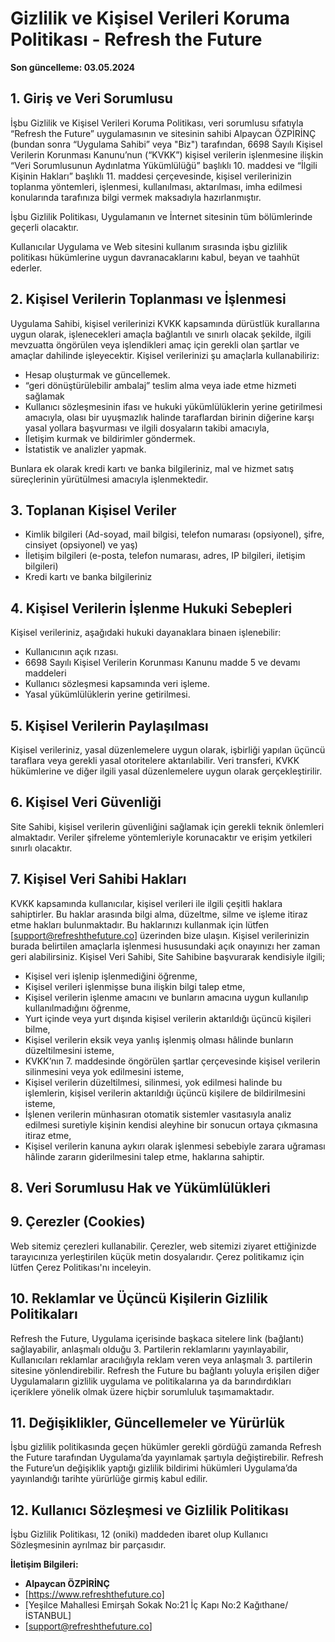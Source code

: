 # Gizlilik ve Kişisel Verileri Koruma Politikası - Refresh the Future

**Son güncelleme: 03.05.2024**

## 1. Giriş ve Veri Sorumlusu
İşbu Gizlilik ve Kişisel Verileri Koruma Politikası, veri sorumlusu sıfatıyla “Refresh the Future” uygulamasının ve sitesinin sahibi Alpaycan ÖZPİRİNÇ (bundan sonra “Uygulama Sahibi” veya "Biz") tarafından, 6698 Sayılı Kişisel Verilerin Korunması Kanunu’nun (“KVKK”) kişisel verilerin işlenmesine ilişkin “Veri Sorumlusunun Aydınlatma Yükümlülüğü” başlıklı 10. maddesi ve “İlgili Kişinin Hakları” başlıklı 11. maddesi çerçevesinde, kişisel verilerinizin toplanma yöntemleri, işlenmesi, kullanılması, aktarılması, imha edilmesi konularında tarafınıza bilgi vermek maksadıyla hazırlanmıştır.

İşbu Gizlilik Politikası, Uygulamanın ve İnternet sitesinin tüm bölümlerinde geçerli olacaktır.

Kullanıcılar Uygulama ve Web sitesini kullanım sırasında işbu gizlilik politikası hükümlerine uygun davranacaklarını kabul, beyan ve taahhüt ederler.

## 2. Kişisel Verilerin Toplanması ve İşlenmesi
Uygulama Sahibi, kişisel verilerinizi KVKK kapsamında dürüstlük kurallarına uygun olarak, işlenecekleri amaçla bağlantılı ve sınırlı olacak şekilde, ilgili mevzuatta öngörülen veya işlendikleri amaç için gerekli olan şartlar ve amaçlar dahilinde işleyecektir. Kişisel verilerinizi şu amaçlarla kullanabiliriz:
- Hesap oluşturmak ve güncellemek.
- “geri dönüştürülebilir ambalaj” teslim alma veya iade etme hizmeti sağlamak
- Kullanıcı sözleşmesinin ifası ve hukuki yükümlülüklerin yerine getirilmesi amacıyla, olası bir uyuşmazlık halinde taraflardan birinin diğerine karşı yasal yollara başvurması ve ilgili dosyaların takibi amacıyla,
- İletişim kurmak ve bildirimler göndermek.
- İstatistik ve analizler yapmak.

Bunlara ek olarak kredi kartı ve banka bilgileriniz, mal ve hizmet satış süreçlerinin yürütülmesi amacıyla işlenmektedir.

## 3. Toplanan Kişisel Veriler
- Kimlik bilgileri (Ad-soyad, mail bilgisi, telefon numarası (opsiyonel), şifre, cinsiyet (opsiyonel) ve yaş)
- İletişim bilgileri (e-posta, telefon numarası, adres, IP bilgileri, iletişim bilgileri)
- Kredi kartı ve banka bilgileriniz

## 4. Kişisel Verilerin İşlenme Hukuki Sebepleri
Kişisel verileriniz, aşağıdaki hukuki dayanaklara binaen işlenebilir:
- Kullanıcının açık rızası.
- 6698 Sayılı Kişisel Verilerin Korunması Kanunu madde 5 ve devamı maddeleri
- Kullanıcı sözleşmesi kapsamında veri işleme.
- Yasal yükümlülüklerin yerine getirilmesi.

## 5. Kişisel Verilerin Paylaşılması
Kişisel verileriniz, yasal düzenlemelere uygun olarak, işbirliği yapılan üçüncü taraflara veya gerekli yasal otoritelere aktarılabilir. Veri transferi, KVKK hükümlerine ve diğer ilgili yasal düzenlemelere uygun olarak gerçekleştirilir.

## 6. Kişisel Veri Güvenliği
Site Sahibi, kişisel verilerin güvenliğini sağlamak için gerekli teknik önlemleri almaktadır. Veriler şifreleme yöntemleriyle korunacaktır ve erişim yetkileri sınırlı olacaktır.

## 7. Kişisel Veri Sahibi Hakları
KVKK kapsamında kullanıcılar, kişisel verileri ile ilgili çeşitli haklara sahiptirler. Bu haklar arasında bilgi alma, düzeltme, silme ve işleme itiraz etme hakları bulunmaktadır. Bu haklarınızı kullanmak için lütfen [support@refreshthefuture.co] üzerinden bize ulaşın. Kişisel verilerinizin burada belirtilen amaçlarla işlenmesi hususundaki açık onayınızı her zaman geri alabilirsiniz. Kişisel Veri Sahibi, Site Sahibine başvurarak kendisiyle ilgili;
- Kişisel veri işlenip işlenmediğini öğrenme,
- Kişisel verileri işlenmişse buna ilişkin bilgi talep etme,
- Kişisel verilerin işlenme amacını ve bunların amacına uygun kullanılıp kullanılmadığını öğrenme,
- Yurt içinde veya yurt dışında kişisel verilerin aktarıldığı üçüncü kişileri bilme,
- Kişisel verilerin eksik veya yanlış işlenmiş olması hâlinde bunların düzeltilmesini isteme,
- KVKK’nın 7. maddesinde öngörülen şartlar çerçevesinde kişisel verilerin silinmesini veya yok edilmesini isteme,
- Kişisel verilerin düzeltilmesi, silinmesi, yok edilmesi halinde bu işlemlerin, kişisel verilerin aktarıldığı üçüncü kişilere de bildirilmesini isteme,
- İşlenen verilerin münhasıran otomatik sistemler vasıtasıyla analiz edilmesi suretiyle kişinin kendisi aleyhine bir sonucun ortaya çıkmasına itiraz etme,
- Kişisel verilerin kanuna aykırı olarak işlenmesi sebebiyle zarara uğraması hâlinde zararın giderilmesini talep etme, haklarına sahiptir.

## 8. Veri Sorumlusu Hak ve Yükümlülükleri

## 9. Çerezler (Cookies)
Web sitemiz çerezleri kullanabilir. Çerezler, web sitemizi ziyaret ettiğinizde tarayıcınıza yerleştirilen küçük metin dosyalarıdır. Çerez politikamız için lütfen Çerez Politikası'nı inceleyin.

## 10. Reklamlar ve Üçüncü Kişilerin Gizlilik Politikaları
Refresh the Future, Uygulama içerisinde başkaca sitelere link (bağlantı) sağlayabilir, anlaşmalı olduğu 3. Partilerin reklamlarını yayınlayabilir, Kullanıcıları reklamlar aracılığıyla reklam veren veya anlaşmalı 3. partilerin sitesine yönlendirebilir. Refresh the Future bu bağlantı yoluyla erişilen diğer Uygulamaların gizlilik uygulama ve politikalarına ya da barındırdıkları içeriklere yönelik olmak üzere hiçbir sorumluluk taşımamaktadır.

## 11. Değişiklikler, Güncellemeler ve Yürürlük
İşbu gizlilik politikasında geçen hükümler gerekli gördüğü zamanda Refresh the Future tarafından Uygulama’da yayınlamak şartıyla değiştirebilir. Refresh the Future’un değişiklik yaptığı gizlilik bildirimi hükümleri Uygulama’da yayınlandığı tarihte yürürlüğe girmiş kabul edilir.

## 12. Kullanıcı Sözleşmesi ve Gizlilik Politikası
İşbu Gizlilik Politikası, 12 (oniki) maddeden ibaret olup Kullanıcı Sözleşmesinin ayrılmaz bir parçasıdır.

**İletişim Bilgileri:**
- **Alpaycan ÖZPİRİNÇ**
- [https://www.refreshthefuture.co]
- [Yeşilce Mahallesi Emirşah Sokak No:21 İç Kapı No:2 Kağıthane/İSTANBUL]
- [support@refreshthefuture.co]
